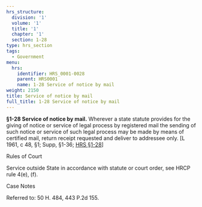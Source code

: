 ```yaml
---
hrs_structure:
  division: '1'
  volume: '1'
  title: '1'
  chapter: '1'
  section: 1-28
type: hrs_section
tags:
  - Government
menu:
  hrs:
    identifier: HRS_0001-0028
    parent: HRS0001
    name: 1-28 Service of notice by mail
weight: 2150
title: Service of notice by mail
full_title: 1-28 Service of notice by mail
---
```

**§1-28 Service of notice by mail.** Wherever a state statute provides for the giving of notice or service of legal process by registered mail the sending of such notice or service of such legal process may be made by means of certified mail, return receipt requested and deliver to addressee only. [L 1961, c 48, §1; Supp, §1-36; [HRS §1-28](/title-1/chapter-1/section-1-28/)]

Rules of Court

Service outside State in accordance with statute or court order, see HRCP rule 4(e), (f).

Case Notes

Referred to: 50 H. 484, 443 P.2d 155.